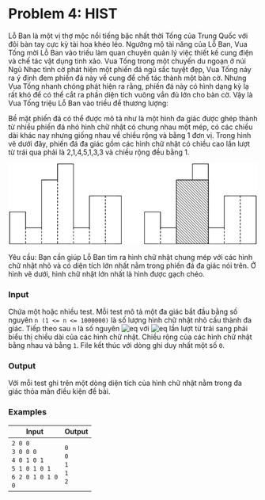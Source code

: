 # Problem 4: HIST

Lỗ Ban là một vị thợ mộc nổi tiếng bậc nhất thời Tống của Trung Quốc với đôi bàn tay cực kỳ tài hoa khéo léo. Ngưỡng mộ tài năng của Lỗ Ban, Vua Tống mời Lỗ Ban vào triều làm quan chuyên quản lý việc thiết kế cung điện và chế tác vật dụng tinh xảo. Vua Tống trong một chuyến du ngoạn ở núi Ngũ Nhạc tình cờ phát hiện một phiến đá ngũ sắc tuyệt đẹp, Vua Tống nảy ra ý định đem phiến đá này về cung để chế tác thành một bàn cờ. Nhưng Vua Tống nhanh chóng phát hiện ra rằng, phiến đá này có hình dạng kỳ lạ rất khó để có thể cắt ra phần diện tích vuông vắn đủ lớn cho bàn cờ. Vậy là Vua Tống triệu Lỗ Ban vào triều để thương lượng:

Bề mặt phiến đá có thể được mô tả như là một hình đa giác được ghép thành từ nhiều phiến đá nhỏ hình chữ nhật có chung nhau một mép, có các chiều dài khác nay nhưng giống nhau về chiều rộng và bằng 1 đơn vị. Trong hình vẽ dưới đây, phiến đá đa giác gồm các hình chữ nhật có chiều cao lần lượt từ trái qua phải là 2,1,4,5,1,3,3 và chiều rộng đều bằng 1.

<img src="./img.png">

Yêu cầu: Bạn cần giúp Lỗ Ban tìm ra hình chữ nhật chung mép với các hình chữ nhật nhỏ và có diện tích lớn nhất nằm trong phiến đá đa giác nói trên. Ở hình vẽ dưới, hình chữ nhật lớn nhất là hình được gạch chéo.

### Input
Chứa một hoặc nhiều test. Mỗi test mô tả một đa giác bắt đầu bằng số nguyên `n (1 <= n <= 1000000)`  là số lượng hình chữ nhật nhỏ cấu thành đa giác. Tiếp theo sau `n` là số nguyên ![eq](https://latex.codecogs.com/svg.image?&space;l_1,l_2,...,l_n;) với ![eq](https://latex.codecogs.com/svg.image?0\leq&space;l_i\leq&space;100000000) lần lượt từ trái sang phải biểu thị chiều dài của các hình chữ nhật. Chiều rộng của các hình chữ nhật bằng nhau và bằng `1`. File kết thúc với dòng ghi duy nhất một số `0`.

### Output
Với mỗi test ghi trên một dòng diện tích của hình chữ nhật nằm trong đa giác thỏa mãn điều kiện đề bài.
### Examples
| Input | Output |
| --- | --- | 
| `2 0 0` </br> `3 0 0 0` </br> `4 0 1 0 1` </br> `5 1 0 1 0 1` </br> `6 2 0 1 0 1 0` </br> `0` | `0` </br> `0` </br> `1` </br> `1` </br> `2` | 
